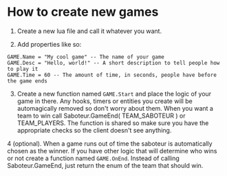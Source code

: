 # How to create new games
1. Create a new lua file and call it whatever you want.

2. Add properties like so:
```
GAME.Name = "My cool game" -- The name of your game
GAME.Desc = "Hello, world!" -- A short description to tell people how to play it
GAME.Time = 60 -- The amount of time, in seconds, people have before the game ends
```
3. Create a new function named `GAME.Start` and place the logic of your game in there. Any hooks, timers or entities you create will be automagically removed so don't worry about them. When you want a team to win call Saboteur.GameEnd( TEAM_SABOTEUR ) or TEAM_PLAYERS. The function is shared so make sure you have the appropriate checks so the client doesn't see anything.

4 (optional). When a game runs out of time the saboteur is automatically chosen as the winner. If you have other logic that will determine who wins or not create a function named `GAME.OnEnd`. Instead of calling Saboteur.GameEnd, just return the enum of the team that should win.